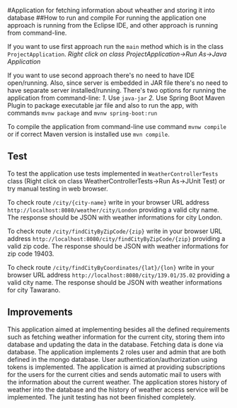 #Application for fetching information about wheather and storing it into database
##How to run and compile
For running the application one approach is running from the Eclipse IDE, and other approach is running from command-line.

If you want to use first approach run the `main` method which is in the class `ProjectApplication`.
*Right click on class ProjectApplication->Run As->Java Application*

If you want to use second approach there's no need to have IDE open/running. 
Also, since server is embedded in JAR file there's no need to have separate server installed/running.
There's two options for running the application from command-line:
*1.* Use `java-jar`
*2.* Use Spring Boot Maven Plugin to package executable jar file and also to run the app, with commands `mvnw package` and `mvnw spring-boot:run`
 	
To compile the application from command-line use command `mvnw compile` or if correct Maven version is installed use `mvn compile`.

## Test
To test the application use tests implemented in `WeatherControllerTests` class (Right click on class WeatherControllerTests->Run As->JUnit Test) or try manual testing in web browser.

To check route `/city/{city-name}` write in your browser URL address `http://localhost:8080/weather/city/London` providing a valid city name. The response should be JSON with weather informations for city London. 

To check route `/city/findCityByZipCode/{zip}` write in your browser URL address `http://localhost:8080/city/findCityByZipCode/{zip}` providing a valid zip code.
The response should be JSON with weather informations for zip code 19403.

To check route `/city/findCityByCoordinates/{lat}/{lon}` write in your browser URL address `http://localhost:8080/city/139.01/35.02` providing a valid city name. The response should be JSON with weather informations for city Tawarano.

## Improvements

This application aimed at implementing besides all the defined requirements such as fetching weather information for the current city, storing them into database and updating the data in the database. Fetching data is done via database. The application implements 2 roles user and admin that are both defined in the mongo database. User authentication/authorization using tokens is implemented. The application is aimed at providing subscriptions for the users for the current cities and sends automatic mail to users with the information about the current weather. The application stores history of weather into the database and the history of weather access service will be implemented. The junit testing has not been finished completely.